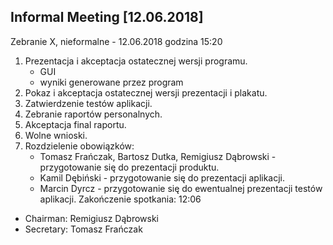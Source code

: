 ## Informal Meeting [12.06.2018]

Zebranie X, nieformalne -  12.06.2018 godzina 15:20
 1. Prezentacja i akceptacja ostatecznej wersji programu.
    - GUI
    - wyniki generowane przez program
 2. Pokaz i akceptacja ostatecznej wersji prezentacji i plakatu.
 3. Zatwierdzenie testów aplikacji.
 4. Zebranie raportów personalnych.
 5. Akceptacja final raportu.
 6. Wolne wnioski.
 7. Rozdzielenie obowiązków:
    - Tomasz Frańczak, Bartosz Dutka, Remigiusz Dąbrowski - przygotowanie się do prezentacji produktu.
    - Kamil Dębiński - przygotowanie się do prezentacji aplikacji.
    - Marcin Dyrcz - przygotowanie się do ewentualnej prezentacji testów aplikacji.
Zakończenie spotkania: 12:06
* Chairman: Remigiusz Dąbrowski
* Secretary: Tomasz Frańczak
